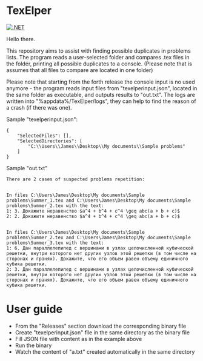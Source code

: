 # TexElper

[![.NET](https://github.com/Kremator1007/TexElper/actions/workflows/dotnet.yml/badge.svg)](https://github.com/Kremator1007/TexElper/actions/workflows/dotnet.yml)

Hello there.

This repository aims to assist with finding possible duplicates in problems lists. The program reads a user-selected folder and compares .tex files in the folder, printing all possible duplicates to a console. (Please note that is assumes that all files to compare are located in one folder)

Please note that starting from the forth release the console input is no used anymore - the program reads input files from "texelperinput.json", located in the same folder as executable, and outputs results to "out.txt". The logs are written into "%appdata%/TexElper/logs", they can help to find the reason of a crash (if there was one).

Sample "texelperinput.json":
```
{
	"SelectedFiles": [],
	"SelectedDirectories": [
		"C:\\Users\\James\\Desktop\\My documents\\Sample problems"
	]
}
```

Sample "out.txt"
```
There are 2 cases of suspected problems repetition:


In files C:\Users\James\Desktop\My documents\Sample problems\Summer_1.tex and C:\Users\James\Desktop\My documents\Sample problems\Summer_2.tex with the text:
1: 3. Докажите неравенство $a^4 + b^4 + c^4 \geq abc(a + b + c)$
2: 2. Докажите неравенство $a^4 + b^4 + c^4 \geq abc(a + b + c)$


In files C:\Users\James\Desktop\My documents\Sample problems\Summer_2.tex and C:\Users\James\Desktop\My documents\Sample problems\Summer_3.tex with the text:
1: 6. Дан параллелепипед с вершинами в узлах целочисленной кубической решетки, внутри которого нет других узлов этой решетки (в том числе на сторонах и гранях). Докажите, что его объем равен объему единичного кубика решетки.
2: 3. Дан параллелепипед с вершинами в узлах целочисленной кубической решетки, внутри которого нет других узлов этой решетки (в том числе на сторонах и гранях). Докажите, что его объем равен объему единичного кубика решетки.

```


# User guide

- From the "Releases" section download the corresponding binary file
- Create "texelperinput.json" file in the same directory as the binary file
- Fill JSON file with content as in the example above
- Run the binary
- Watch the content of "a.txt" created automatically in the same directory